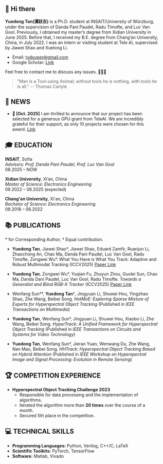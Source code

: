 ## 👋 Hi there

**Yuedong Tan(谭跃东)** is a Ph.D. student at INSAIT/University of Würzburg, under the supervision of Danda Pani Paudel, Radu Timofte, and Luc Van Gool. Previously, I obtained my master’s degree from Xidian University in June 2025. Before that, I received my B.E. degree from Chang’an University, China, in July 2022. I was an intern or visiting student at Tele AI, supervised by Jiawei Shao and Xuelong Li.  
- Email: tydsuper@gmail.com  
- Google Scholar: [Link](https://scholar.google.com/citations?user=p7fOQkUAAAAJ&hl=en)

Feel free to contact me to discuss any issues. 💬💬💬
> "Man is a Tool-using Animal; without tools he is nothing, with tools he is all." 
> -- Thomas Carlyle


## 📣 NEWS
- **🔴 [Oct. 2025]** I am thrilled to announce that our project has been selected for a generous GPU grant from TeleAI. We are incredibly grateful for their support, as only 10 projects were chosen for this award. [Link](https://mp.weixin.qq.com/s/u3X_NV_791bwo42VaFkWgw?scene=1&click_id=4)

## 🎓 EDUCATION

**INSAIT**, Sofia  
*Advisors: Prof. Danda Pani Paudel, Prof. Luc Van Gool*  
08.2025 – NOW

**Xidian University**, Xi’an, China  
*Master of Science: Electronics Engineering*  
09.2022 – 06.2025 (expected)

**Chang'an University**, Xi'an, China  
*Bachelor of Science: Electronics Engineering*  
09.2018 – 06.2022

## 📚 PUBLICATIONS  
\* for Corresponding Author,  † Equal contribution.

- **Yuedong Tan**, Jiawei Shao\*, Jiawei Shao, Eduard Zamfir, Ruanjun Li, Zhaochong An, Chao Ma, Danda Pani Paudel, Luc Van Gool, Radu Timofte, Zongwei Wu\*. What You Have is What You Track: Adaptive and Robust Multimodal Tracking (ICCV2025) [Paper Link](https://arxiv.org/pdf/2507.05899v1)

- **Yuedong Tan**, Zongwei Wu\*, Yuqian Fu, Zhuyun Zhou, Guolei Sun, Chao Ma, Danda Dani Paudel, Luc Van Gool, Radu Timofte. *Towards a Generalist and Blind RGB-X Tracker* (ICCV2025) [Paper Link](https://arxiv.org/html/2405.17773v1)

- Wenfang Sun†\*, **Yuedong Tan**†, Jingyuan Li, Shuwei Hou, Yingzhao Shao, Zhe Wang, Beibei Song. *HotMoE: Exploring Sparse Mixture of Experts for Hyperspectral Object Tracking* (Published in *IEEE Transactions on Multimedia*)  

- **Yuedong Tan**, Wenfang Sun\*, Jingyuan Li, Shuwei Hou, Xiaobo Li, Zhe Wang, Beibei Song. *HyperTrack: A Unified Framework for Hyperspectral Object Tracking* (Published in *IEEE Transactions on Circuits and Systems for Video Technology*)

- **Yuedong Tan**, Wenfang Sun\*, Jieran Yuan, Wenwang Du, Zhe Wang, Nan Mao, Beibei Song. *HHTrack: Hyperspectral Object Tracking Based on Hybrid Attention* (Published in *IEEE Workshop on Hyperspectral Image and Signal Processing: Evolution in Remote Sensing*)

## 🏆 COMPETITION EXPERIENCE

- **Hyperspectral Object Tracking Challenge 2023**  
  - Responsible for data processing and the implementation of algorithms.  
  - Iterated the algorithm more than **20 times** over the course of a month.  
  - Secured 5th place in the competition.

## 💻 TECHNICAL SKILLS

- **Programming Languages:** Python, Verilog, C++/C, LaTeX  
- **Scientific Toolkits:** PyTorch, TensorFlow  
- **Software:** Matlab, Vivado
